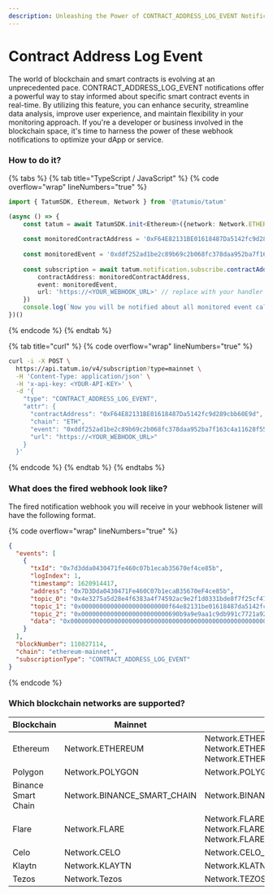```yaml
---
description: Unleashing the Power of CONTRACT_ADDRESS_LOG_EVENT Notifications
---
```


# Contract Address Log Event

The world of blockchain and smart contracts is evolving at an unprecedented pace. CONTRACT\_ADDRESS\_LOG\_EVENT notifications offer a powerful way to stay informed about specific smart contract events in real-time. By utilizing this feature, you can enhance security, streamline data analysis, improve user experience, and maintain flexibility in your monitoring approach. If you're a developer or business involved in the blockchain space, it's time to harness the power of these webhook notifications to optimize your dApp or service.



### How to do it?

{% tabs %}
{% tab title="TypeScript / JavaScript" %}
{% code overflow="wrap" lineNumbers="true" %}
```typescript
import { TatumSDK, Ethereum, Network } from '@tatumio/tatum'

(async () => {
    const tatum = await TatumSDK.init<Ethereum>({network: Network.ETHEREUM})
    
    const monitoredContractAddress = '0xF64E82131BE01618487Da5142fc9d289cbb60E9d'
    
    const monitoredEvent = '0xddf252ad1be2c89b69c2b068fc378daa952ba7f163c4a11628f55a4df523b3ef'
    
    const subscription = await tatum.notification.subscribe.contractAddressLogEvent({
        contractAddress: monitoredContractAddress,
        event: monitoredEvent,
        url: 'https://<YOUR_WEBHOOK_URL>' // replace with your handler URL
    })
    console.log(`Now you will be notified about all monitored event calls on ${monitoredContractAddress}`)
})()
```
{% endcode %}
{% endtab %}

{% tab title="curl" %}
{% code overflow="wrap" lineNumbers="true" %}
```bash
curl -i -X POST \
  https://api.tatum.io/v4/subscription?type=mainnet \
  -H 'Content-Type: application/json' \
  -H 'x-api-key: <YOUR-API-KEY>' \
  -d '{
    "type": "CONTRACT_ADDRESS_LOG_EVENT",
    "attr": {
      "contractAddress": "0xF64E82131BE01618487Da5142fc9d289cbb60E9d",
      "chain": "ETH",
      "event": "0xddf252ad1be2c89b69c2b068fc378daa952ba7f163c4a11628f55a4df523b3ef",
      "url": "https://<YOUR_WEBHOOK_URL>"
    }
  }'
```
{% endcode %}
{% endtab %}
{% endtabs %}

### What does the fired webhook look like?

The fired notification webhook you will receive in your webhook listener will have the following format.

{% code overflow="wrap" lineNumbers="true" %}
```json
{
  "events": [
    {
      "txId": "0x7d3dda0430471fe460c07b1ecab35670ef4ce85b",
      "logIndex": 1,
      "timestamp": 1620914417,
      "address": "0x7D3Dda0430471Fe460C07b1ecaB35670eF4ce85b",
      "topic_0": "0x4e3275a5d28e4f6383a4f74592ac9e2f1d0331bde8f7f25cf47d4b15323a47b8",
      "topic_1": "0x000000000000000000000000f64e82131be01618487da5142fc9d289cbb60e9d",
      "topic_2": "0x000000000000000000000000690b9a9e9aa1c9db991c7721a92d351db4fac990",
      "data": "0x0000000000000000000000000000000000000000000000000000000000000064"
    }
  ],
  "blockNumber": 110827114,
  "chain": "ethereum-mainnet",
  "subscriptionType": "CONTRACT_ADDRESS_LOG_EVENT"
}
```
{% endcode %}

### Which blockchain networks are supported?

| Blockchain          | Mainnet                       | Testnet                                                                        |
| ------------------- | ----------------------------- | ------------------------------------------------------------------------------ |
| Ethereum            | Network.ETHEREUM              | Network.ETHEREUM\_SEPOLIA, Network.ETHEREUM\_GOERLI, Network.ETHEREUM\_HOLESKY |
| Polygon             | Network.POLYGON               | Network.POLYGON\_MUMBAI                                                        |
| Binance Smart Chain | Network.BINANCE\_SMART\_CHAIN | Network.BINANCE\_SMART\_CHAIN\_TESTNET                                         |
| Flare               | Network.FLARE                 | Network.FLARE\_COSTON, Network.FLARE\_COSTON\_2, Network.FLARE\_SONGBIRD       |
| Celo                | Network.CELO                  | Network.CELO\_ALFAJORES                                                        |
| Klaytn              | Network.KLAYTN                | Network.KLATN\_BAOBAB                                                          |
| Tezos               | Network.Tezos                 | Network.TEZOS\_TESTNET                                                         |
